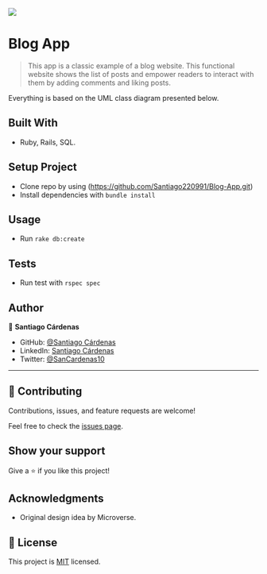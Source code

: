 ![](https://img.shields.io/badge/Microverse-blueviolet)

# Blog App

> This app is a classic example of a blog website. This functional website shows the list of posts and empower readers to interact with them by adding comments and liking posts.

Everything is based on the UML class diagram presented below.


## Built With

- Ruby, Rails, SQL.

## Setup Project
- Clone repo by using (https://github.com/Santiago220991/Blog-App.git)
- Install dependencies with `bundle install`

## Usage
- Run  `rake db:create`

## Tests
- Run test with `rspec spec`

## Author

👤 **Santiago Cárdenas**

- GitHub: [@Santiago Cárdenas](https://github.com/Santiago220991)
- LinkedIn: [Santiago Cárdenas](https://www.linkedin.com/in/alexandersantiagocardenas/)
- Twitter: [@SanCardenas10](https://twitter.com/SanCardenas10)

---

## 🤝 Contributing

Contributions, issues, and feature requests are welcome!

Feel free to check the [issues page](https://github.com/Santiago220991/Blog-App/issues).

## Show your support

Give a ⭐️ if you like this project!

## Acknowledgments

- Original design idea by Microverse.

## 📝 License

This project is [MIT](./MIT.md) licensed.